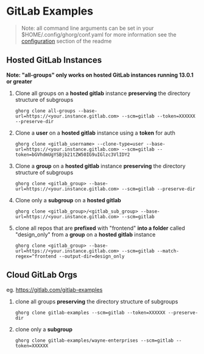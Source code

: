 # GitLab Examples

> Note: all command line arguments can be set in your $HOME/.config/ghorg/conf.yaml for more information see the [configuration](https://github.com/gabrie30/ghorg#configuration) section of the readme

## Hosted GitLab Instances


**Note: "all-groups" only works on hosted GitLab instances running 13.0.1 or greater**

1. Clone all groups on a **hosted gitlab** instance **preserving** the directory structure of subgroups

    ```
    ghorg clone all-groups --base-url=https://<your.instance.gitlab.com> --scm=gitlab --token=XXXXXX --preserve-dir
    ```

1. Clone a **user** on a **hosted gitlab** instance using a **token** for auth

    ```
    ghorg clone <gitlab_username> --clone-type=user --base-url=https://<your.instance.gitlab.com> --scm=gitlab --token=bGVhdmUgYSBjb21tZW50IG9uIGlzc3VlIDY2
    ```

1. Clone a **group** on a **hosted gitlab** instance **preserving** the directory structure of subgroups

    ```
    ghorg clone <gitlab_group> --base-url=https://<your.instance.gitlab.com> --scm=gitlab --preserve-dir
    ```

1. Clone only a **subgroup** on a **hosted gitlab**

    ```
    ghorg clone <gitlab_group>/<gitlab_sub_group> --base-url=https://<your.instance.gitlab.com> --scm=gitlab
    ```

1. clone all repos that are **prefixed** with "frontend" **into a folder** called "design_only" from a **group** on a **hosted gitlab** instance

    ```
    ghorg clone <gitlab_group> --base-url=https://<your.instance.gitlab.com> --scm=gitlab --match-regex=^frontend --output-dir=design_only
    ```

## Cloud GitLab Orgs

eg. https://gitlab.com/gitlab-examples

1. clone all groups **preserving** the directory structure of subgroups

    ```
    ghorg clone gitlab-examples --scm=gitlab --token=XXXXXX --preserve-dir
    ```

1. clone only a **subgroup**

    ```
    ghorg clone gitlab-examples/wayne-enterprises --scm=gitlab --token=XXXXXX
    ```
